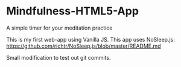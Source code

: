 # Mindfulness-HTML5-App
A simple timer for your meditation practice

This is my first web-app using Vanilla JS.
This app uses NoSleep.js: https://github.com/richtr/NoSleep.js/blob/master/README.md

Small modification to test out git commits. 

